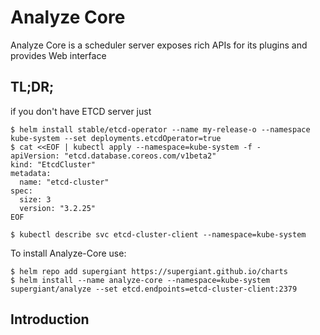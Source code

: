 Analyze Core
=======

Analyze Core is a scheduler server exposes rich APIs for its plugins and provides Web interface

TL;DR;
------

if you don't have ETCD server just
```console
$ helm install stable/etcd-operator --name my-release-o --namespace kube-system --set deployments.etcdOperator=true
$ cat <<EOF | kubectl apply --namespace=kube-system -f -
apiVersion: "etcd.database.coreos.com/v1beta2"
kind: "EtcdCluster"
metadata:
  name: "etcd-cluster"
spec:
  size: 3
  version: "3.2.25"
EOF

$ kubectl describe svc etcd-cluster-client --namespace=kube-system
```

To install Analyze-Core use:
```console
$ helm repo add supergiant https://supergiant.github.io/charts
$ helm install --name analyze-core --namespace=kube-system supergiant/analyze --set etcd.endpoints=etcd-cluster-client:2379
``` 

Introduction
------------